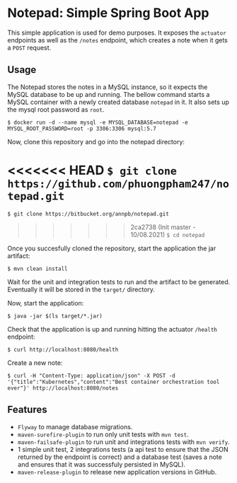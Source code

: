 # Notepad: Simple Spring Boot App

This simple application is used for demo purposes. It exposes the `actuator` endpoints as well as the `/notes` endpoint, which creates a note when it gets a `POST` request.

## Usage

The Notepad stores the notes in a MySQL instance, so it expects the MySQL database to be up and running. The bellow command starts a MySQL container with a newly created database `notepad` in it. It also sets up the mysql root password as `root`.

`$ docker run -d --name mysql -e MYSQL_DATABASE=notepad -e MYSQL_ROOT_PASSWORD=root -p 3306:3306 mysql:5.7`

Now, clone this repository and go into the notepad directory:

<<<<<<< HEAD
`$ git clone https://github.com/phuongpham247/notepad.git`
=======
`$ git clone https://bitbucket.org/annpb/notepad.git`
>>>>>>> 2ca2738 (Init master - 10/08.2021)
`$ cd notepad`

Once you succesfully cloned the repository, start the application the jar artifact:

`$ mvn clean install`

Wait for the unit and integration tests to run and the artifact to be generated. Eventually it will be stored in the `target/` directory.

Now, start the application:

`$ java -jar $(ls target/*.jar)`

Check that the application is up and running hitting the actuator `/health` endpoint:

`$ curl http://localhost:8080/health`

Create a new note:

`$ curl -H "Content-Type: application/json" -X POST -d '{"title":"Kubernetes","content":"Best container orchestration tool ever"}' http://localhost:8080/notes`

## Features

- `Flyway` to manage database migrations.
- `maven-surefire-plugin` to run only unit tests with `mvn test`.
- `maven-failsafe-plugin` to run unit and integrations tests with `mvn verify`.
- 1 simple unit test, 2 integrations tests (a api test to ensure that the JSON returned by the endpoint is correct) and a database test (saves a note and ensures that it was successfuly persisted in MySQL).
- `maven-release-plugin` to release new application versions in GitHub.
